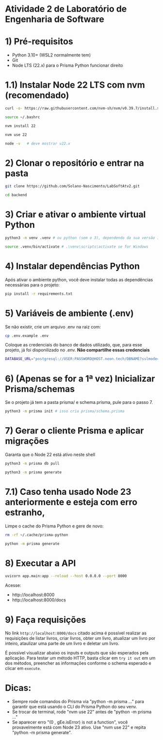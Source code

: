 # Atividade 2 de Laboratório de Engenharia de Software

# 1) Pré-requisitos
- Python 3.10+ (WSL2 normalmente tem)
- Git
- Node LTS (22.x) para o Prisma Python funcionar direito

# 1.1) Instalar Node 22 LTS com nvm (recomendado)
```bash
curl -o- https://raw.githubusercontent.com/nvm-sh/nvm/v0.39.7/install.sh | bash

source ~/.bashrc

nvm install 22

nvm use 22

node -v   # deve mostrar v22.x
```

# 2) Clonar o repositório e entrar na pasta
```bash
git clone https://github.com/Solano-Nascimento/LabSoftAtv2.git

cd backend
```

# 3) Criar e ativar o ambiente virtual Python

```bash
python3 -m venv .venv # ou python (sem o 3), dependendo da sua versão instalada

source .venv/bin/activate # .\venv\scripts\activate se for Windows
```


# 4) Instalar dependências Python
Após ativar o ambiente python, você deve instalar todas as dependências necessárias para o projeto:

```bash
pip install -r requirements.txt
```


# 5) Variáveis de ambiente (.env)
Se não existir, crie um arquivo .env na raiz com:

```bash
cp .env.example .env
```

Coloque as credenciais do banco de dados utilizado, que, para esse projeto, já foi disponilizado no .env. **Não compartilhe essas credenciais**

```bash
DATABASE_URL="postgresql://USER:PASSWORD@HOST.neon.tech/DBNAME?sslmode=require"
```
# 6) (Apenas se for a 1ª vez) Inicializar Prisma/schemas
Se o projeto já tem a pasta prisma/ e schema.prisma, pule para o passo 7.

```bash
python3 -m prisma init # isso cria prisma/schema.prisma
```

# 7) Gerar o cliente Prisma e aplicar migrações 

Garanta que o Node 22 está ativo neste shell

```bash
python3 -m prisma db pull

python3 -m prisma generate
```


# 7.1) Caso tenha usado Node 23 anteriormente e esteja com erro estranho,

Limpe o cache do Prisma Python e gere de novo:

```bash
rm -rf ~/.cache/prisma-python

python -m prisma generate
```

# 8) Executar a API

```bash
uvicorn app.main:app --reload --host 0.0.0.0 --port 8000
```

Acesse:
- http://localhost:8000
- http://localhost:8000/docs

# 9) Faça requisições

No link `http://localhost:8000/docs` citado acima é possível realizar as requisições de listar livros, criar livros, obter um livro, atualizar um livro por inteiro, ataulizar uma parte de um livro e deletar um livro.

 É possível visualizar abaixo os inputs e outputs que são esperados pela aplicação. Para testar um método HTTP, basta clicar em `try it out` em um dos métodos, preencher as informações conforme o schema esperado e clicar em `execute`.

# Dicas:
- Sempre rode comandos do Prisma via "python -m prisma ..." para garantir que está usando o CLI do Prisma Python do seu venv.
- Se trocar de terminal, rode "nvm use 22" antes de "python -m prisma ..."
- Se aparecer erro "(0 , gEe.isError) is not a function", você provavelmente está com Node 23 ativo. Use "nvm use 22" e repita "python -m prisma generate".

